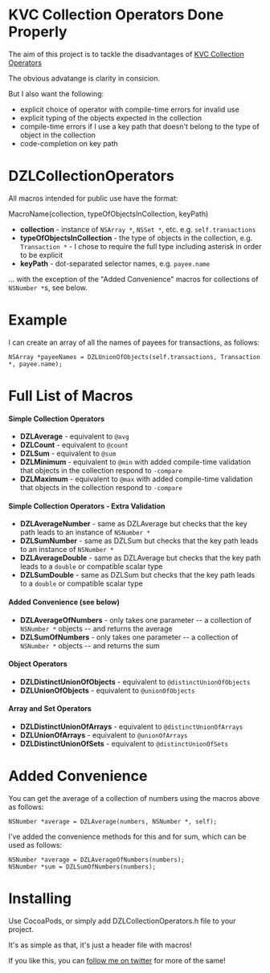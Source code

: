 KVC Collection Operators Done Properly
======================================

The aim of this project is to tackle the disadvantages of
[KVC Collection Operators](https://developer.apple.com/library/ios/documentation/Cocoa/Conceptual/KeyValueCoding/Articles/CollectionOperators.html)

The obvious advatange is clarity in consicion.

But I also want the following:

* explicit choice of operator with compile-time errors for invalid use
* explicit typing of the objects expected in the collection
* compile-time errors if I use a key path that doesn't belong to the type of object in the collection
* code-completion on key path

# DZLCollectionOperators

All macros intended for public use have the format:

MacroName(collection, typeOfObjectsInCollection, keyPath)

* **collection** - instance of `NSArray *`, `NSSet *`, etc. e.g. `self.transactions`
* **typeOfObjectsInCollection** - the type of objects in the collection, e.g. `Transaction *` - I chose to require the full type including asterisk in order to be explicit
* **keyPath** - dot-separated selector names, e.g. `payee.name`

... with the exception of the "Added Convenience" macros for collections of `NSNumber *`s, see below.

# Example

I can create an array of all the names of payees for transactions, as follows:

```objc
NSArray *payeeNames = DZLUnionOfObjects(self.transactions, Transaction *, payee.name);
```

# Full List of Macros

#### Simple Collection Operators
* **DZLAverage** - equivalent to `@avg`
* **DZLCount** - equivalent to `@count`
* **DZLSum** - equivalent to `@sum`
* **DZLMinimum** - equivalent to `@min` with added compile-time validation that objects in the collection respond to `-compare`
* **DZLMaximum** - equivalent to `@max` with added compile-time validation that objects in the collection respond to `-compare`

#### Simple Collection Operators - Extra Validation
* **DZLAverageNumber** - same as DZLAverage but checks that the key path leads to an instance of `NSNumber *`
* **DZLSumNumber** - same as DZLSum but checks that the key path leads to an instance of `NSNumber *`
* **DZLAverageDouble** - same as DZLAverage but checks that the key path leads to a `double` or compatible scalar type
* **DZLSumDouble** - same as DZLSum but checks that the key path leads to a `double` or compatible scalar type

#### Added Convenience (see below)
* **DZLAverageOfNumbers** - only takes one parameter -- a collection of `NSNumber *` objects -- and returns the average
* **DZLSumOfNumbers** - only takes one parameter -- a collection of `NSNumber *` objects -- and returns the sum

#### Object Operators
* **DZLDistinctUnionOfObjects** - equivalent to `@distinctUnionOfObjects`
* **DZLUnionOfObjects** - equivalent to `@unionOfObjects`

#### Array and Set Operators
* **DZLDistinctUnionOfArrays** - equivalent to `@distinctUnionOfArrays`
* **DZLUnionOfArrays** - equivalent to `@unionOfArrays`
* **DZLDistinctUnionOfSets** - equivalent to `@distinctUnionOfSets`

# Added Convenience

You can get the average of a collection of numbers using the macros above as follows:

```
NSNumber *average = DZLAverage(numbers, NSNumber *, self);
```

I've added the convenience methods for this and for sum, which can be used as follows:

```
NSNumber *average = DZLAverageOfNumbers(numbers);
NSNumber *sum = DZLSumOfNumbers(numbers);
```

# Installing

Use CocoaPods, or simply add DZLCollectionOperators.h file to your project.

It's as simple as that, it's just a header file with macros!

If you like this, you can [follow me on twitter][twitter] for more of the same!

[twitter]: http://twitter.com/dodsios
